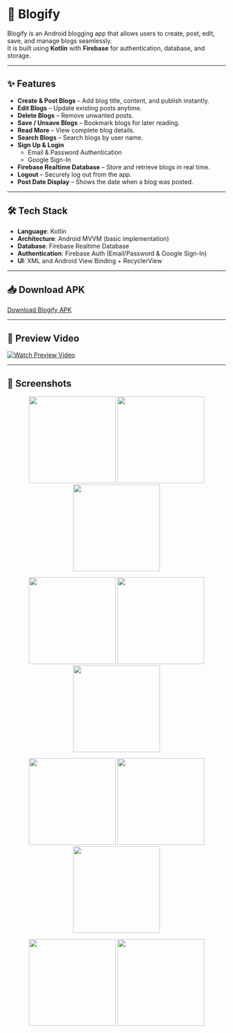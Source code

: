 # 📝 Blogify

Blogify is an Android blogging app that allows users to create, post, edit, save, and manage blogs seamlessly.  
It is built using **Kotlin** with **Firebase** for authentication, database, and storage.

---

## ✨ Features

- **Create & Post Blogs** – Add blog title, content, and publish instantly.
- **Edit Blogs** – Update existing posts anytime.
- **Delete Blogs** – Remove unwanted posts.
- **Save / Unsave Blogs** – Bookmark blogs for later reading.
- **Read More** – View complete blog details.
- **Search Blogs** – Search blogs by user name.
- **Sign Up & Login**  
  - Email & Password Authentication  
  - Google Sign-In
- **Firebase Realtime Database** – Store and retrieve blogs in real time.
- **Logout** – Securely log out from the app.
- **Post Date Display** – Shows the date when a blog was posted.

---

## 🛠️ Tech Stack

- **Language**: Kotlin
- **Architecture**: Android MVVM (basic implementation)
- **Database**: Firebase Realtime Database
- **Authentication**: Firebase Auth (Email/Password & Google Sign-In)
- **UI**: XML and Android View Binding + RecyclerView

---

## 📥 Download APK

[Download Blogify APK](https://github.com/navalprakash7/Blogify/releases/download/v1.0.0/blogify.apk)

---

## 🎥 Preview Video

[![Watch Preview Video](https://img.youtube.com/vi/7UmZ78JW-Rg/hqdefault.jpg)](https://youtube.com/shorts/7UmZ78JW-Rg?si=h5LOqn54CFJB4OJT)

---

## 📸 Screenshots

<p align="center">
  <img src="https://github.com/user-attachments/assets/0e611f17-781f-4172-b272-59a4418a8dd8" width="200"/>
  <img src="https://github.com/user-attachments/assets/b5ad7a10-3b8c-45d3-96cb-b053c3b597eb" width="200"/>
  <img src="https://github.com/user-attachments/assets/9a57a9d1-4591-4afd-b96c-fe039d601156" width="200"/>
</p>

<p align="center">
  <img src="https://github.com/user-attachments/assets/f2991da5-2c24-4131-9837-52ba85ec685e" width="200"/>
  <img src="https://github.com/user-attachments/assets/becbeaf0-9a8b-45c6-b597-4962504f1be4" width="200"/>
  <img src="https://github.com/user-attachments/assets/15e8ba9a-33f9-437f-982e-5c72621e84b1" width="200"/>
</p>

<p align="center">
  <img src="https://github.com/user-attachments/assets/1e7d841f-3b86-4cae-a1ae-ba3809892142" width="200"/>
  <img src="https://github.com/user-attachments/assets/a926e8ce-5e0e-4e8c-a72c-7cc850832edc" width="200"/>
  <img src="https://github.com/user-attachments/assets/73fcaf24-65a4-4efd-ae05-24f746e40501" width="200"/>
</p>

<p align="center">
  <img src="https://github.com/user-attachments/assets/8b45ed62-66fc-4d40-9a6b-eae09822fe08" width="200"/>
  <img src="https://github.com/user-attachments/assets/e0ee27e0-0066-4e59-91c1-cca6562441ee" width="200"/>
</p>
